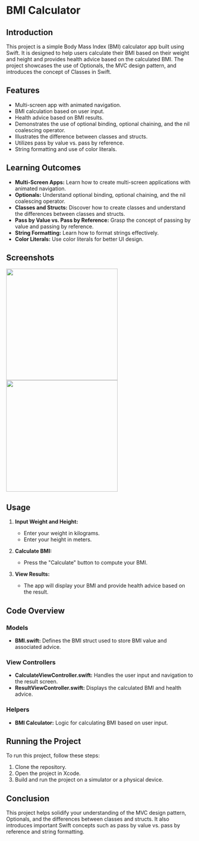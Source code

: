 # BMI Calculator

## Introduction

This project is a simple Body Mass Index (BMI) calculator app built using Swift. It is designed to help users calculate their BMI based on their weight and height and provides health advice based on the calculated BMI. The project showcases the use of Optionals, the MVC design pattern, and introduces the concept of Classes in Swift.

## Features

- Multi-screen app with animated navigation.
- BMI calculation based on user input.
- Health advice based on BMI results.
- Demonstrates the use of optional binding, optional chaining, and the nil coalescing operator.
- Illustrates the difference between classes and structs.
- Utilizes pass by value vs. pass by reference.
- String formatting and use of color literals.

## Learning Outcomes

- **Multi-Screen Apps:** Learn how to create multi-screen applications with animated navigation.
- **Optionals:** Understand optional binding, optional chaining, and the nil coalescing operator.
- **Classes and Structs:** Discover how to create classes and understand the differences between classes and structs.
- **Pass by Value vs. Pass by Reference:** Grasp the concept of passing by value and passing by reference.
- **String Formatting:** Learn how to format strings effectively.
- **Color Literals:** Use color literals for better UI design.

## Screenshots

<img src="https://github.com/user-attachments/assets/ed9ef681-b8aa-42db-a7ef-0c9b84a9b7b7" width="300">
<img src="https://github.com/user-attachments/assets/7d973494-ddd4-4a98-aa77-5e5237ef5573" width="300">

## Usage

1. **Input Weight and Height:**
   - Enter your weight in kilograms.
   - Enter your height in meters.

2. **Calculate BMI:**
   - Press the "Calculate" button to compute your BMI.

3. **View Results:**
   - The app will display your BMI and provide health advice based on the result.

## Code Overview

### Models

- **BMI.swift:** Defines the BMI struct used to store BMI value and associated advice.

### View Controllers

- **CalculateViewController.swift:** Handles the user input and navigation to the result screen.
- **ResultViewController.swift:** Displays the calculated BMI and health advice.

### Helpers

- **BMI Calculator:** Logic for calculating BMI based on user input.

## Running the Project

To run this project, follow these steps:

1. Clone the repository.
2. Open the project in Xcode.
3. Build and run the project on a simulator or a physical device.

## Conclusion

This project helps solidify your understanding of the MVC design pattern, Optionals, and the differences between classes and structs. It also introduces important Swift concepts such as pass by value vs. pass by reference and string formatting.
